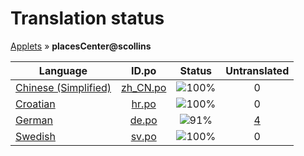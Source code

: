 # Translation status
[Applets](../../README.md) &#187; **placesCenter@scollins**

Language | ID.po | Status | Untranslated
---------|:--:|:------:|:-----------:
[Chinese (Simplified)](../../language-status/zh_CN.md) | [zh_CN.po](po/zh_CN.po) | ![100%](http://progressed.io/bar/100) | 0
[Croatian](../../language-status/hr.md) | [hr.po](po/hr.po) | ![100%](http://progressed.io/bar/100) | 0
[German](../../language-status/de.md) | [de.po](po/de.po) | ![91%](http://progressed.io/bar/91) | [4](untranslated-po/de.md)
[Swedish](../../language-status/sv.md) | [sv.po](po/sv.po) | ![100%](http://progressed.io/bar/100) | 0
